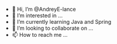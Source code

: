 - 👋 Hi, I’m @AndreyE-lance
- 👀 I’m interested in ...
- 🌱 I’m currently learning Java and Spring
- 💞️ I’m looking to collaborate on ...
- 📫 How to reach me ...

<!---
AndreyE-lance/AndreyE-lance is a ✨ special ✨ repository because its `README.md` (this file) appears on your GitHub profile.
You can click the Preview link to take a look at your changes.
--->
